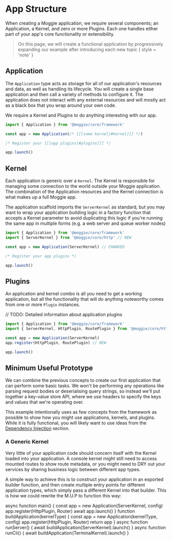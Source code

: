 # App Structure

When creating a Moggie application, we require several components; an Application, a Kernel, and zero or more Plugins. 
Each one handles either part of your app's core functionality or extensibility.

>
> On this page, we will create a functional application by progressively expanding our example after introducing 
> each new topic 
> { style = 'note' }

## Application

The `Application` type acts as storage for all of our application's resources and data, as well as handling its lifecycle.
You will create a single base application and then call a variety of methods to configure it. The application does not
interact with any external resources and will mostly act as a black box that you wrap around your own code.

We require a Kernel and Plugins to do anything interesting with our app.

```javascript
import { Application } from '@moggie/core/framework'

const app = new Application(/* [[[some kernel|#kernel]]] */)

/* Register your [[[app plugins|#plugins]]] */

app.launch()
```

## Kernel

Each application is generic over a `Kernel`. The Kernel is responsible for managing some connection to the world outside
 your Moggie application. The combination of the Application resources and the Kernel connection is what makes up a
full Moggie app.

The application scaffold imports the `ServerKernel` as standard, but you may want to wrap your application building logic
in a factory function that accepts a Kernel parameter to avoid duplicating this logic if you're running the same app in
multiple forms (e.g. a web server and queue worker nodes)

```javascript
import { Application } from '@moggie/core/framework'
import { ServerKernel } from '@moggie/core/http' // NEW

const app = new Application(ServerKernel) // CHANGED

/* Register your app plugins */

app.launch()
```

## Plugins

An application and kernel combo is all you need to get a working application, but all the functionality that will
do anything noteworthy comes from one or more `Plugin` instances.

// TODO: Detailed information about application plugins

```javascript
import { Application } from '@moggie/core/framework'
import { ServerKernel, HttpPlugin, RoutePlugin } from '@moggie/core/http' // CHANGED

const app = new Application(ServerKernel)
app.register(HttpPlugin, RoutePlugin) // NEW

app.launch()
```


## Minimum Useful Prototype

We can combine the previous concepts to create our first application that can perform some basic tasks. We won't be
performing any operations like parsing request bodies or deserialising query strings, so instead we'll put together a
key-value store API, where we use headers to specify the keys and values that we're operating over.

<warning>
 This example intentionally uses as few concepts from the framework as possible to show how you might use applications, 
 kernels, and plugins. While it is fully functional, you will likely want to use ideas from 
 the <a href="Routing.md">Dependency Injection</a> section.
</warning>

<code-block lang="javascript" src="structure-mup/index.js" collapsible="true" collapsed-title="index.js" />
<code-block lang="json" src="structure-mup/package.json" collapsible="true" collapsed-title="package.json" />

### A Generic Kernel

Very little of your application code should concern itself with the Kernel loaded into your application. A console kernel
might still need to access mounted routes to show route metadata, or you might need to DRY out your services by sharing
business logic between different app types.

A simple way to achieve this is to construct your application in an exported builder function, and then create multiple
entry points for different application types, which simply pass a different Kernel into that builder. This is how we
could rewrite the M.U.P to function this way:

<compare type="left-right">
<code-block lang="javascript">
async function main() {
    const app = new Application(ServerKernel, config)
    app.register(HttpPlugin, Router)
    await app.launch()
}
</code-block>
<code-block lang="javascript">
function buildApplication(kernelType) {
    const app = new Application(kernelType, config)
    app.register(HttpPlugin, Router)
    return app
}
async function runServer() {
    await buildApplication(ServerKernel).launch()
}
async function runCli() {
    await buildApplication(TerminalKernel).launch()
}
</code-block>
</compare>